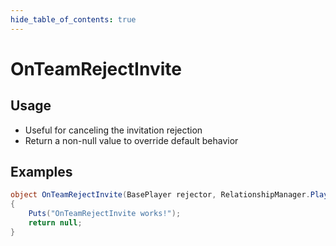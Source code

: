 ```yaml
---
hide_table_of_contents: true
---
```


# OnTeamRejectInvite

## Usage

* Useful for canceling the invitation rejection
* Return a non-null value to override default behavior

## Examples

```csharp title=""
object OnTeamRejectInvite(BasePlayer rejector, RelationshipManager.PlayerTeam team)
{
    Puts("OnTeamRejectInvite works!");
    return null;
}
```
